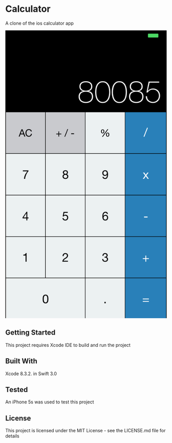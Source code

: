 # Calculator
A clone of the ios calculator app

![alt tag](https://github.com/alexkeaveney/Calculator/blob/master/Screenshot.PNG)

## Getting Started

This project requires Xcode IDE to build and run the project

## Built With

Xcode 8.3.2. in Swift 3.0

## Tested 

An iPhone 5s was used to test this project

## License

This project is licensed under the MIT License - see the LICENSE.md file for details

